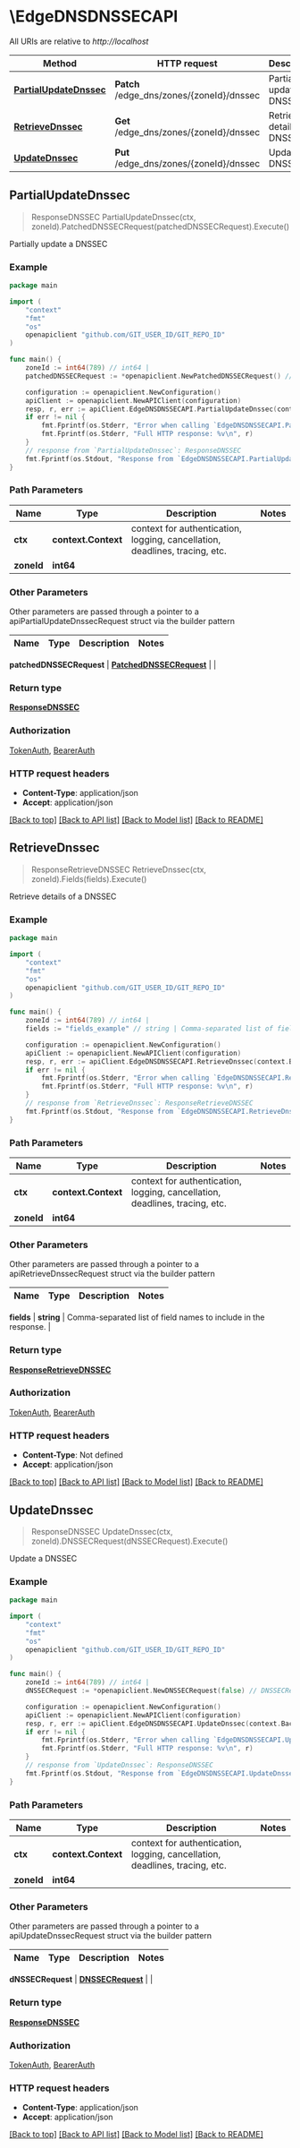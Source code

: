 # \EdgeDNSDNSSECAPI

All URIs are relative to *http://localhost*

Method | HTTP request | Description
------------- | ------------- | -------------
[**PartialUpdateDnssec**](EdgeDNSDNSSECAPI.md#PartialUpdateDnssec) | **Patch** /edge_dns/zones/{zoneId}/dnssec | Partially update a DNSSEC
[**RetrieveDnssec**](EdgeDNSDNSSECAPI.md#RetrieveDnssec) | **Get** /edge_dns/zones/{zoneId}/dnssec | Retrieve details of a DNSSEC
[**UpdateDnssec**](EdgeDNSDNSSECAPI.md#UpdateDnssec) | **Put** /edge_dns/zones/{zoneId}/dnssec | Update a DNSSEC



## PartialUpdateDnssec

> ResponseDNSSEC PartialUpdateDnssec(ctx, zoneId).PatchedDNSSECRequest(patchedDNSSECRequest).Execute()

Partially update a DNSSEC



### Example

```go
package main

import (
	"context"
	"fmt"
	"os"
	openapiclient "github.com/GIT_USER_ID/GIT_REPO_ID"
)

func main() {
	zoneId := int64(789) // int64 | 
	patchedDNSSECRequest := *openapiclient.NewPatchedDNSSECRequest() // PatchedDNSSECRequest |  (optional)

	configuration := openapiclient.NewConfiguration()
	apiClient := openapiclient.NewAPIClient(configuration)
	resp, r, err := apiClient.EdgeDNSDNSSECAPI.PartialUpdateDnssec(context.Background(), zoneId).PatchedDNSSECRequest(patchedDNSSECRequest).Execute()
	if err != nil {
		fmt.Fprintf(os.Stderr, "Error when calling `EdgeDNSDNSSECAPI.PartialUpdateDnssec``: %v\n", err)
		fmt.Fprintf(os.Stderr, "Full HTTP response: %v\n", r)
	}
	// response from `PartialUpdateDnssec`: ResponseDNSSEC
	fmt.Fprintf(os.Stdout, "Response from `EdgeDNSDNSSECAPI.PartialUpdateDnssec`: %v\n", resp)
}
```

### Path Parameters


Name | Type | Description  | Notes
------------- | ------------- | ------------- | -------------
**ctx** | **context.Context** | context for authentication, logging, cancellation, deadlines, tracing, etc.
**zoneId** | **int64** |  | 

### Other Parameters

Other parameters are passed through a pointer to a apiPartialUpdateDnssecRequest struct via the builder pattern


Name | Type | Description  | Notes
------------- | ------------- | ------------- | -------------

 **patchedDNSSECRequest** | [**PatchedDNSSECRequest**](PatchedDNSSECRequest.md) |  | 

### Return type

[**ResponseDNSSEC**](ResponseDNSSEC.md)

### Authorization

[TokenAuth](../README.md#TokenAuth), [BearerAuth](../README.md#BearerAuth)

### HTTP request headers

- **Content-Type**: application/json
- **Accept**: application/json

[[Back to top]](#) [[Back to API list]](../README.md#documentation-for-api-endpoints)
[[Back to Model list]](../README.md#documentation-for-models)
[[Back to README]](../README.md)


## RetrieveDnssec

> ResponseRetrieveDNSSEC RetrieveDnssec(ctx, zoneId).Fields(fields).Execute()

Retrieve details of a DNSSEC



### Example

```go
package main

import (
	"context"
	"fmt"
	"os"
	openapiclient "github.com/GIT_USER_ID/GIT_REPO_ID"
)

func main() {
	zoneId := int64(789) // int64 | 
	fields := "fields_example" // string | Comma-separated list of field names to include in the response. (optional)

	configuration := openapiclient.NewConfiguration()
	apiClient := openapiclient.NewAPIClient(configuration)
	resp, r, err := apiClient.EdgeDNSDNSSECAPI.RetrieveDnssec(context.Background(), zoneId).Fields(fields).Execute()
	if err != nil {
		fmt.Fprintf(os.Stderr, "Error when calling `EdgeDNSDNSSECAPI.RetrieveDnssec``: %v\n", err)
		fmt.Fprintf(os.Stderr, "Full HTTP response: %v\n", r)
	}
	// response from `RetrieveDnssec`: ResponseRetrieveDNSSEC
	fmt.Fprintf(os.Stdout, "Response from `EdgeDNSDNSSECAPI.RetrieveDnssec`: %v\n", resp)
}
```

### Path Parameters


Name | Type | Description  | Notes
------------- | ------------- | ------------- | -------------
**ctx** | **context.Context** | context for authentication, logging, cancellation, deadlines, tracing, etc.
**zoneId** | **int64** |  | 

### Other Parameters

Other parameters are passed through a pointer to a apiRetrieveDnssecRequest struct via the builder pattern


Name | Type | Description  | Notes
------------- | ------------- | ------------- | -------------

 **fields** | **string** | Comma-separated list of field names to include in the response. | 

### Return type

[**ResponseRetrieveDNSSEC**](ResponseRetrieveDNSSEC.md)

### Authorization

[TokenAuth](../README.md#TokenAuth), [BearerAuth](../README.md#BearerAuth)

### HTTP request headers

- **Content-Type**: Not defined
- **Accept**: application/json

[[Back to top]](#) [[Back to API list]](../README.md#documentation-for-api-endpoints)
[[Back to Model list]](../README.md#documentation-for-models)
[[Back to README]](../README.md)


## UpdateDnssec

> ResponseDNSSEC UpdateDnssec(ctx, zoneId).DNSSECRequest(dNSSECRequest).Execute()

Update a DNSSEC



### Example

```go
package main

import (
	"context"
	"fmt"
	"os"
	openapiclient "github.com/GIT_USER_ID/GIT_REPO_ID"
)

func main() {
	zoneId := int64(789) // int64 | 
	dNSSECRequest := *openapiclient.NewDNSSECRequest(false) // DNSSECRequest | 

	configuration := openapiclient.NewConfiguration()
	apiClient := openapiclient.NewAPIClient(configuration)
	resp, r, err := apiClient.EdgeDNSDNSSECAPI.UpdateDnssec(context.Background(), zoneId).DNSSECRequest(dNSSECRequest).Execute()
	if err != nil {
		fmt.Fprintf(os.Stderr, "Error when calling `EdgeDNSDNSSECAPI.UpdateDnssec``: %v\n", err)
		fmt.Fprintf(os.Stderr, "Full HTTP response: %v\n", r)
	}
	// response from `UpdateDnssec`: ResponseDNSSEC
	fmt.Fprintf(os.Stdout, "Response from `EdgeDNSDNSSECAPI.UpdateDnssec`: %v\n", resp)
}
```

### Path Parameters


Name | Type | Description  | Notes
------------- | ------------- | ------------- | -------------
**ctx** | **context.Context** | context for authentication, logging, cancellation, deadlines, tracing, etc.
**zoneId** | **int64** |  | 

### Other Parameters

Other parameters are passed through a pointer to a apiUpdateDnssecRequest struct via the builder pattern


Name | Type | Description  | Notes
------------- | ------------- | ------------- | -------------

 **dNSSECRequest** | [**DNSSECRequest**](DNSSECRequest.md) |  | 

### Return type

[**ResponseDNSSEC**](ResponseDNSSEC.md)

### Authorization

[TokenAuth](../README.md#TokenAuth), [BearerAuth](../README.md#BearerAuth)

### HTTP request headers

- **Content-Type**: application/json
- **Accept**: application/json

[[Back to top]](#) [[Back to API list]](../README.md#documentation-for-api-endpoints)
[[Back to Model list]](../README.md#documentation-for-models)
[[Back to README]](../README.md)

